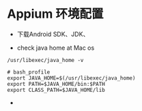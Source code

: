 # Appium 环境配置
- 下载Android SDK、JDK、

- check java home at Mac os


```shell
/usr/libexec/java_home -v
```

```shell
# bash_profile
export JAVA_HOME=$(/usr/libexec/java_home)
export PATH=$JAVA_HOME/bin:$PATH
export CLASS_PATH=$JAVA_HOME/lib
```

- 
